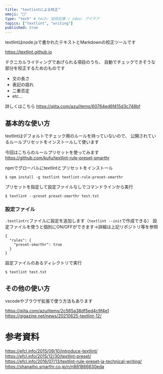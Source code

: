 ```yaml
---
title: "textlintによる校正"
emoji: "📝"
type: "tech" # tech: 技術記事 / idea: アイデア
topics: ["textlint", "writing"]
published: true
---
```

textlintはnode.jsで書かれたテキストとMarkdownの校正ツールです

https://textlint.github.io

テクニカルライティングであげられる項目のうち、
自動でチェックできそうな部分を校正するためのものです

- 文の長さ
- 表記の揺れ
- 二重否定
- etc...

詳しくはこちら
https://qiita.com/azu/items/60764ed6f415d3c748bf

## 基本的な使い方

textlintはデフォルトでチェック用のルールを持っていないので、
公開されているルールプリセットをインストールして使います

今回はこちらのルールプリセットを使ってみます
https://github.com/kufu/textlint-rule-preset-smarthr

npmでグローバルにtextlintとプリセットをインストール
```
$ npm install -g textlint textlint-rule-preset-smarthr
```

プリセットを指定して設定ファイルなしでコマンドラインから実行
```
$ textlint --preset preset-smarthr test.txt
```

### 設定ファイル

`.textlintrc`ファイルに設定を追加します（`textlint --init`で作成できる）
設定ファイルを使うと個別にON/OFFができます→詳細は上記リポジトリ等を参照
```
{
  "rules": {
    "preset-smarthr": true
  }
}
```
設定ファイルのあるディレクトリで実行
```
$ textlint test.txt
```

## その他の使い方

vscodeやブラウザ拡張で使う方法もあります

https://qiita.com/azu/items/2c565a38df5ed4c9f4e1
https://gigazine.net/news/20210625-textlint-12/

# 参考資料

https://efcl.info/2015/09/10/introduce-textlint/
https://efcl.info/2015/12/30/textlint-preset/
https://efcl.info/2016/07/13/textlint-rule-preset-ja-technical-writing/
https://shanaiho.smarthr.co.jp/n/n881866630eda
